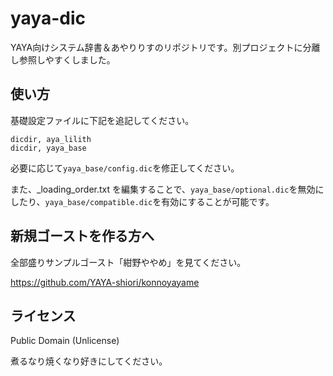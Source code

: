 # yaya-dic
YAYA向けシステム辞書＆あやりりすのリポジトリです。別プロジェクトに分離し参照しやすくしました。

## 使い方

基礎設定ファイルに下記を追記してください。

```
dicdir, aya_lilith
dicdir, yaya_base
```

必要に応じて`yaya_base/config.dic`を修正してください。

また、_loading_order.txt を編集することで、`yaya_base/optional.dic`を無効にしたり、`yaya_base/compatible.dic`を有効にすることが可能です。

## 新規ゴーストを作る方へ

全部盛りサンプルゴースト「紺野ややめ」を見てください。

https://github.com/YAYA-shiori/konnoyayame

## ライセンス

Public Domain (Unlicense)

煮るなり焼くなり好きにしてください。


